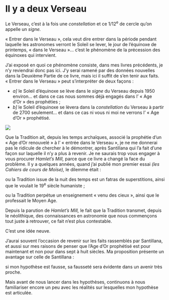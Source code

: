 # Il y a deux Verseau

Le Verseau, c’est à la fois une *constellation* et ce 1/12<sup>e</sup> de cercle qu’on appelle un *signe.*

« Entrer dans le Verseau », cela veut dire entrer dans la période pendant laquelle les astronomes verront le Soleil se lever, le jour de l’équinoxe de printemps, « dans le Verseau »... c’est le phénomène de la précession des équinoxes qui intervient.

J’ai exposé en quoi ce phénomène consiste, dans mes livres précédents, je n’y reviendrai donc pas ici. J’y serai ramené par des données nouvelles dans la Deuxième Partie de ce livre, mais ici il suffit de s’en tenir aux faits. « Entrer dans le Verseau » peut s’interpréter de deux façons : <span id="e9782221228517_c07-st1.xhtml#page-110"></span>

-   *a\]* le Soleil d’équinoxe se lève dans le *signe* du Verseau depuis 1950 environ... et dans ce cas nous sommes déjà engagés dans l’ « Age d’Or » des prophéties ;
-   *b\]* le Soleil d’équinoxe se lèvera dans la *constellation* du Verseau à partir de 2700 seulement... et dans ce cas ni vous ni moi ne verrons l’ « Age d’Or » prophétisé.

![](media/images/e9782221228517_i0017.jpg)

<span id="e9782221228517_c07-st1.xhtml#page-111"></span>

Que la Tradition ait, depuis les temps archaïques, associé la prophétie d’un « Age d’Or renouvelé » à l’ « entrée dans le Verseau », je ne me donnerai pas le ridicule de chercher à le démontrer, après Santillana qui l’a fait d’une façon sur laquelle il n’y a plus à revenir. Je ne saurais trop vous engager à vous procurer *Hamlet’s Mill,* parce que ce livre a changé la face du problème. Il y a quelques années, quand j’ai publié mon premier essai *(les Cahiers de cours de Moïse),* le dilemme était :

ou la Tradition issue de la nuit des temps est un fatras de superstitions, ainsi que le voulait le 19<sup>e</sup> siècle humaniste ;

ou la Tradition perpétue un enseignement « venu des cieux », ainsi que le professait le Moyen Age.

Depuis la parution de *Hamlet’s Mill,* le fait que la Tradition transmet, depuis le néolithique, des connaissances en astronomie que nous commençons tout juste à retrouver, ce fait n’est plus contestable.

C’est une idée neuve.

J’aurai souvent l’occasion de revenir sur les faits rassemblés par Santillana, et aussi sur mes raisons de penser que l’Age d’Or prophétisé est pour maintenant et non pour dans sept à huit siècles. Ma proposition présente un avantage sur celle de Santillana :

si mon hypothèse est fausse, sa fausseté sera évidente dans un avenir très proche.

Mais avant de nous lancer dans les hypothèses, continuons à nous familiariser encore un peu avec les réalités sur lesquelles mon hypothèse est articulée.

<span id="e9782221228517_c07-st1.xhtml#page-112"></span> <span id="e9782221228517_c07-st1.xhtml#page-113"></span>

<span id="e9782221228517_c08.xhtml"></span>

<span id="e9782221228517_c08.xhtml#title38"></span>
